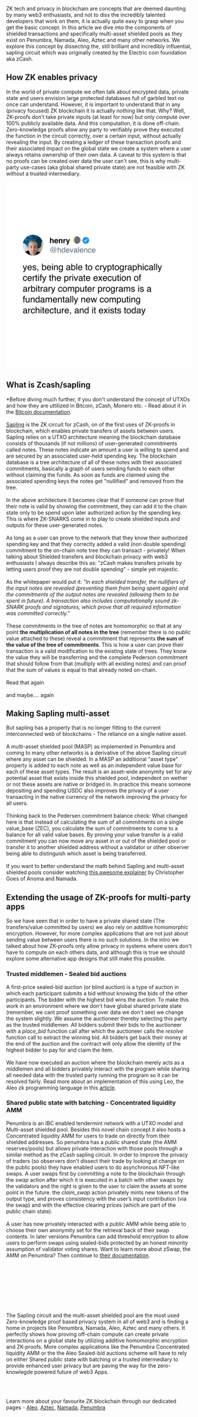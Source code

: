 ZK tech and privacy in blockchain are concepts that are deemed daunting by many web3 enthusiasts, and not to diss the incredibly talented developers that work on them, it is actually quite easy to grasp when you get the basic concept. In this article we dive into the components of shielded transactions and specifically multi-asset shielded pools as they exist on Penumbra, Namada, Aleo, Aztec and many other networks. We explore this concept by dissecting the, still brilliant and incredibly influential, sapling circuit which was originally created by the Electric coin foundation aka zCash.

## How ZK enables privacy
In the world of private compute we often talk about encrypted data, private state and users envision large protected databases full of garbled text no once can understand. However, it is important to understand that in any (privacy focused) ZK blockchain it is actually nothing like that. Why? Well, ZK-proofs don't take private inputs (at least for now) but only compute over 100% publicly available data. And this computation, it is done off-chain. Zero-knowledge proofs allow any party to verifiably prove they executed the function in the circuit correctly, over a certain input, without actually revealing the input. By creating a ledger of these transaction proofs and their associated impact on the global state we create a system where a user always retains ownership of their own data. A caveat to this system is that no proofs can be created over data the user can't see, this is why multi-party use-cases (aka global shared private state) are not feasible with ZK without a trusted intermediary.

![image henry twitter](https://github.com/LavenderFive/blogs/blob/master/images/blog/Henry_zk_tweet.png?raw=true "A tweet by Henry, founder of Penumbra Labs, on how awesome and influential ZK tech is")

## What is Zcash/sapling 

*Before diving much further, if you don't understand the concept of UTXOs and how they are uttilized in Bitcoin, zCash, Monero etc. - Read about it in the [Bitcoin documentation](https://developer.bitcoin.org/devguide/transactions.html#introduction).
<br/><br/>
[Sapling](https://github.com/zcash/zips/blob/main/protocol/sapling.pdf) is the ZK circuit for zCash, on of the first uses of ZK-proofs in blockchain, which enables private transfers of assets between users. Sapling relies on a UTXO architecture meaning the blockchain database consists of thousands (if not millions) of user-generated commitments called notes. These notes indicate an amount a user is willing to spend and are secured by an associated user-held spending key. The blockchain database is a tree architecture of all of these notes with their associated commitments, basically a graph of users sending funds to each other without claiming the funds. As soon as funds are claimed using the associated spending keys the notes get "nullified" and removed from the tree.
<br/><br/>
In the above architecture it becomes clear that if someone can prove that their note is valid by showing the commitment, they can add it to the chain state only to be spend upon later authorized action by the spending key. This is where ZK-SNARKS come in to play to create shielded inputs and outputs for these user-generated notes.
<br/><br/>
As long as a user can prove to the network that they know their authorized spending key and that they correctly added a valid (non double spending) commitment to the on-chain note tree they can transact - privately! When talking about Shielded transfers and blockchain privacy with web3 enthusiasts I always describe this as: "zCash makes transfers private by letting users proof they are not double spending" - simple yet majestic.
<br/><br/>
As the whitepaper would put it:
*"In each shielded transfer, the nullifiers of the input notes are revealed (preventing them from being spent again) and the commitments of the output notes are revealed (allowing them to be spent in future). A transaction also includes computationally sound zk-SNARK proofs and signatures, which prove that all required information was committed correctly."*
<br/><br/>
These commitments in the tree of notes are homomorphic so that at any point **the multiplication of all notes in the tree** (remember there is no public value attached to these) reveal a commitment that represents **the sum of the value of the tree of commitments**. This is how a user can prove their transaction is a valid modification to the existing state of trees. They know the value they will be transferring and the complete Pederson commitment that should follow from that (multiply with all existing notes) and can proof that the sum of values is equal to that already noted on-chain.
<br/><br/>
Read that again
<br/><br/>
and maybe.... again

## Making Sapling multi-asset

But sapling has a property that is no longer fitting to the current interconnected web of blockchains - The reliance on a single native asset.
<br/><br/>
A multi-asset shielded pool (MASP) as implemented in Penumbra and coming to many other networks is a derivative of the above Sapling circuit where any asset can be shielded. In a MASP an additional "asset type" property is added to each note as well as an independent value base for each of these asset types. The result is an asset-wide anonymity set for any potential asset that exists inside this shielded pool, independent on wether or not these assets are native or bridged in. In practice this means someone depositing and spending USDC also improves the privacy of a user transacting in the native currency of the network improving the privacy for all users.
<br/><br/>
Thinking back to the Pedersen commitment balance check:
What changed here is that instead of calculating the sum of all commitments on a single value_base (ZEC), you calculate the sum of commitments to come to a balance for all valid value bases. By proving your value transfer is a valid commitment you can now move any asset in or out of the shielded pool or transfer it to another shielded address without a validator or other observer being able to distinguish which asset is being transferred.
<br/><br/>
If you want to better understand the math behind Sapling and multi-asset shielded pools consider watching [this awesome explainer](https://lavenderfive.com/networks?id=namada) by Christopher Goes of Anoma and Namada.

## Extending the usage of ZK-proofs for multi-party apps

So we have seen that in order to have a private shared state (The transfers/value committed by users) we also rely on additive homomorphic encryption. However, for more complex applications that are not just about sending value between users there is no such solutions. In the intro we talked about how ZK-proofs only allow privacy in systems where users don't have to compute on each others data, and although this is true we should explore some alternative app designs that still make this possible.

### Trusted middlemen - Sealed bid auctions
A first-price sealed-bid auction (or blind auction) is a type of auction in which each participant submits a bid without knowing the bids of the other participants. The bidder with the highest bid wins the auction. To make this work in an environment where we don't have global shared private state (remember, we cant proof something over data we don't see) we change the system slightly. We assume the auctioneer thereby selecting this party as the trusted middlemen. All bidders submit their bids to the auctioneer with a *place_bid* function call after which the auctioneer calls the *resolve* function call to extract the winning bid. All bidders get back their money at the end of the auction and the contract will only allow the identity of the highest bidder to pay for and claim the item.
<br/><br/>
We have now executed an auction where the blockchain merely acts as a middlemen and all bidders privately interact with the program while sharing all needed data with the trusted party running the program so it can be resolved fairly. Read more about an implementation of this using Leo, the Aleo zk programming language in this [article](https://medium.com/@ololo70/unveiling-the-secrets-of-first-price-sealed-bid-auctions-with-aleo-0f3076410ca7).

### Shared public state with batching - Concentrated liquidity AMM
Penumbra is an IBC enabled tendermint network with a UTXO model and Multi-asset shielded pool. Besides this novel chain concept it also hosts a Concentrated liquidity AMM for users to trade on directly from their shielded addresses. So penumbra has a public shared state (the AMM reserves/pools) but allows private interaction with those pools through a similar method as the zCash sapling circuit. In order to improve the privacy of traders (so observers don't dissect their trade by looking at change on the public pools) they have enabled users to do asynchronous NFT-like swaps. A user swaps first by committing a note to the blockchain through the *swap* action after which it is executed in a batch with other swaps by the validators and the right is given to the user to claim the assets at some point in the future. the *claim_swap* action privately mints new tokens of the output type, and proves consistency with the user’s input contribution (via the swap) and with the effective clearing prices (which are part of the public chain state).
<br/><br/>
A user has now privately interacted with a public AMM while being able to choose their own anonymity set for the retrieval back of their swap contents. In later versions Penumbra can add threshold encryption to allow users to perform swaps using sealed-bids protected by an honest minority assumption of validator voting shares. Want to learn more about zSwap, the AMM on Penumbra? Then continue to [their documentation](https://protocol.penumbra.zone/main/dex.html).

<br/><br/>
---
<br/><br/>

The Sapling circuit and the multi-asset shielded pool are the most used Zero-knowledge proof based privacy system in all of web3 and is finding a home in projects like Penumbra, Namada, Aleo, Aztec and many others. It perfectly shows how proving off-chain compute can create private interactions on a global state by utilizing additive homomorphic encryption and ZK-proofs. More complex applications like the Penumbra Concentrated liquidity AMM or the the Aleo Sealed-bid auctions scheme will have to rely on either Shared public state with batching or a trusted intermediary to provide enhanced user privacy but are paving the way for the zero-knowlegde powered future of web3 Apps.

<br/><br/>

Learn more about your favourite ZK blockchain through our dedicated pages - [Aleo](https://lavenderfive.com/networks?id=aleo), [Aztec](https://lavenderfive.com/networks?id=aztec), [Namada](https://lavenderfive.com/networks?id=namada), [Penumbra](https://lavenderfive.com/networks?id=penumbra)